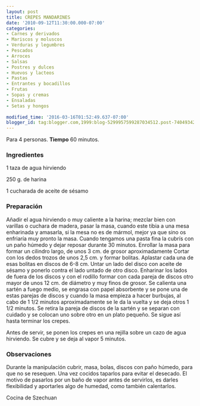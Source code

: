 ```yaml
---
layout: post
title: CREPES MANDARINES
date: '2010-09-12T11:30:00.000-07:00'
categories:
- Carnes y derivados
- Mariscos y moluscos
- Verduras y legumbres
- Pescados
- Arroces
- Salsas
- Postres y dulces
- Huevos y lacteos
- Pastas
- Entrantes y bocadillos
- Frutas
- Sopas y cremas
- Ensaladas
- Setas y hongos
 
modified_time: '2016-03-16T01:52:49.637-07:00'
blogger_id: tag:blogger.com,1999:blog-5299957599287034512.post-7404934209641157316
---
```


Para 4 personas.
<b>Tiempo</b> 60 minutos.

<h3>Ingredientes</h3>

1 taza de agua hirviendo

250 g. de harina

1 cucharada de aceite de sésamo

<h3>Preparación</h3>

Añadir el agua hirviendo o muy caliente a la harina; mezclar bien con varillas o cuchara de madera, pasar la masa, cuando este tibia a una mesa enharinada y amasarla, si la mesa no es de mármol, mejor ya que sino os enfriaría muy pronto la masa. Cuando tengamos una pasta fina la cubrís con un paño húmedo y dejar reposar durante 30 minutos. Enrollar la masa para formar un cilindro largo, de unos 3 cm. de grosor aproximadamente Cortar con los dedos trozos de unos 2,5 cm. y formar bolitas. Aplastar cada una de esas bolitas en discos de 6-8 cm. Untar un lado del disco con aceite de sésamo y ponerlo contra el lado untado de otro disco. Enharinar los lados de fuera de los discos y con el rodillo formar con cada pareja de discos otro mayor de unos 12 cm. de diámetro y muy finos de grosor. Se calienta una sartén a fuego medio, se engrasa con papel absorbente y se pone una de estas parejas de discos y cuando la masa empieza a hacer burbujas, al cabo de 1 1/2 minutos aproximadamente se le da la vuelta y se deja otros 1 1/2 minutos. Se retira la pareja de discos de la sartén y se separan con cuidado y se colocan uno sobre otro en un plato pequeño. Se sigue así hasta terminar los crepes.

Antes de servir, se ponen los crepes en una rejilla sobre un cazo de agua hirviendo. Se cubre y se deja al vapor 5 minutos.

<h3>Observaciones</h3>

Durante la manipulación cubrir, masa, bolas, discos con paño húmedo, para que no se resequen. Una vez cocidos taparlos para evitar el desecado. El motivo de pasarlos por un baño de vapor antes de servirlos, es darles flexibilidad y aportarles algo de humedad, como también calentarlos.

Cocina de Szechuan

